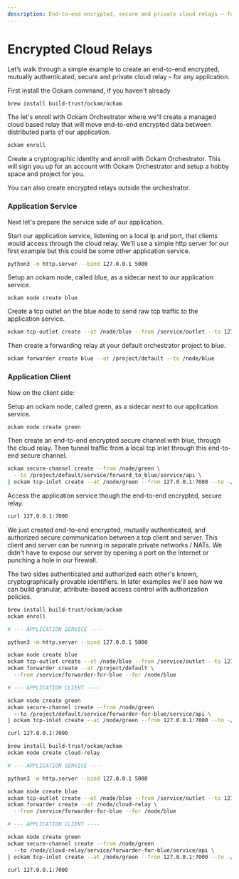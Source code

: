 ```yaml
---
description: End-to-end encrypted, secure and private cloud relays – for any application.
---
```


# Encrypted Cloud Relays

Let’s walk through a simple example to create an end-to-end encrypted, mutually authenticated, secure and private cloud relay – for any application.

First install the Ockam command, if you haven't already

```bash
brew install build-trust/ockam/ockam
```

The let's enroll with Ockam Orchestrator where we'll create a managed cloud based relay that will move end-to-end encrypted data between distributed parts of our application.

```bash
ockam enroll
```

Create a cryptographic identity and enroll with Ockam Orchestrator. This will sign you up for an account with Ockam Orchestrator and setup a hobby space and project for you.

You can also create encrypted relays outside the orchestrator.

### Application Service

Next let's prepare the service side of our application.

Start our application service, listening on a local ip and port, that clients would access through the cloud relay. We'll use a simple http server for our first example but this could be some other application service.

```bash
python3 -m http.server --bind 127.0.0.1 5000
```

Setup an ockam node, called blue, as a sidecar next to our application service.

```
ockam node create blue
```

Create a tcp outlet on the blue node to send raw tcp traffic to the application service.

```bash
ockam tcp-outlet create --at /node/blue --from /service/outlet --to 127.0.0.1:5000
```

Then create a forwarding relay at your default orchestrator project to blue.

```bash
ockam forwarder create blue --at /project/default --to /node/blue
```

### Application Client

Now on the client side:

Setup an ockam node, called green, as a sidecar next to our application service.

```bash
ockam node create green
```

Then create an end-to-end encrypted secure channel with blue, through the cloud relay. Then tunnel traffic from a local tcp inlet through this end-to-end secure channel.

```bash
ockam secure-channel create --from /node/green \
  --to /project/default/service/forward_to_blue/service/api \
| ockam tcp-inlet create --at /node/green --from 127.0.0.1:7000 --to -/service/outlet
```

Access the application service though the end-to-end encrypted, secure relay.

```bash
curl 127.0.0.1:7000
```

We just created end-to-end encrypted, mutually authenticated, and authorized secure communication between a tcp client and server. This client and server can be running in separate private networks / NATs. We didn't have to expose our server by opening a port on the Internet or punching a hole in our firewall.

The two sides authenticated and authorized each other's known, cryptographically provable identifiers. In later examples we'll see how we can build granular, attribute-based access control with authorization policies.





```bash
brew install build-trust/ockam/ockam
ockam enroll

# --- APPLICATION SERVICE ----

python3 -m http.server --bind 127.0.0.1 5000

ockam node create blue
ockam tcp-outlet create --at /node/blue --from /service/outlet --to 127.0.0.1:5000
ockam forwarder create --at /project/default \
  --from /service/forwarder-for-blue --for /node/blue

# --- APPLICATION CLIENT ----

ockam node create green
ockam secure-channel create --from /node/green 
  --to /project/default/service/forwarder-for-blue/service/api \
| ockam tcp-inlet create --at /node/green --from 127.0.0.1:7000 --to -/service/outlet

curl 127.0.0.1:7000
```





```bash
brew install build-trust/ockam/ockam
ockam node create cloud-relay

# --- APPLICATION SERVICE ----

python3 -m http.server --bind 127.0.0.1 5000

ockam node create blue
ockam tcp-outlet create --at /node/blue --from /service/outlet --to 127.0.0.1:5000
ockam forwarder create --at /node/cloud-relay \
  --from /service/forwarder-for-blue --for /node/blue

# --- APPLICATION CLIENT ----

ockam node create green
ockam secure-channel create --from /node/green 
  --to /node/cloud-relay/service/forwarder-for-blue/service/api \
| ockam tcp-inlet create --at /node/green --from 127.0.0.1:7000 --to -/service/outlet

curl 127.0.0.1:7000
```
